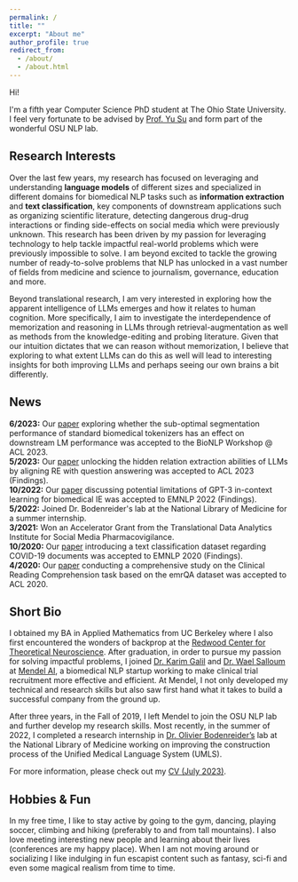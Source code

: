 ```yaml
---
permalink: /
title: ""
excerpt: "About me"
author_profile: true
redirect_from: 
  - /about/
  - /about.html
---
```


Hi!

I'm a fifth year Computer Science PhD student at The Ohio State University. 
I feel very fortunate to be advised by [Prof. Yu Su](https://ysu1989.github.io/) and form part of the wonderful OSU NLP lab.

## Research Interests

Over the last few years, my research has focused on leveraging and understanding **language models** of different 
sizes and specialized in different domains for biomedical NLP tasks such as **information extraction** and **text classification**, 
key components of downstream applications such as organizing scientific literature, detecting 
dangerous drug-drug interactions or finding side-effects on social media which were previously unknown. 
This research has been driven by my passion for leveraging technology to help tackle impactful real-world problems which 
were previously impossible to solve.
I am beyond excited to tackle the growing number of ready-to-solve problems that NLP has unlocked in a vast number of fields
from medicine and science to journalism, governance, education and more.

Beyond translational research, I am very interested in exploring how the apparent intelligence of LLMs emerges and
how it relates to human cognition. More specifically, I aim to investigate the interdependence of memorization and reasoning
in LLMs through retrieval-augmentation as well as methods from the knowledge-editing and probing literature. Given that our
intuition dictates that we can reason without memorization, I believe that exploring to what extent LLMs can do this as well
will lead to interesting insights for both improving LLMs and perhaps seeing our own brains a bit differently.

## News

<b>6/2023:</b> Our [paper](https://arxiv.org/pdf/2306.17649.pdf) exploring whether the sub-optimal segmentation performance of standard biomedical tokenizers has an effect on downstream LM performance was accepted to the BioNLP Workshop @ ACL 2023.<br>
<b>5/2023:</b> Our [paper](https://arxiv.org/pdf/2305.11159.pdf) unlocking the hidden relation extraction abilities of LLMs by aligning RE with question answering was accepted to ACL 2023 (Findings).<br>
<b>10/2022:</b> Our [paper](https://arxiv.org/pdf/2203.08410.pdf) discussing potential limitations of GPT-3 in-context learning for biomedical IE was accepted to EMNLP 2022 (Findings). <br>
<b>5/2022:</b> Joined Dr. Bodenreider's lab at the National Library of Medicine for a summer internship. <br>
<b>3/2021:</b> Won an Accelerator Grant from the Translational Data Analytics Institute for Social Media Pharmacovigilance. <br>
<b>10/2020:</b> Our [paper](https://aclanthology.org/2020.findings-emnlp.332/) introducing a text classification dataset regarding COVID-19 documents was accepted to EMNLP 2020 (Findings). <br>
<b>4/2020:</b> Our [paper]( http://aclanthology.lst.uni-saarland.de/2020.acl-main.410.pdf) conducting a comprehensive study on the Clinical Reading Comprehension task based on the emrQA dataset was accepted to ACL 2020. <br>

## Short Bio

I obtained my BA in Applied Mathematics from UC Berkeley where I also first encountered the wonders of backprop at 
the [Redwood Center for Theoretical Neuroscience](https://redwood.berkeley.edu/). 
After graduation, in order to pursue my passion for solving impactful problems, I joined
[Dr. Karim Galil](https://www.linkedin.com/in/karim-galil-m-d-83a2b258/) 
and [Dr. Wael Salloum](https://www.linkedin.com/in/waelsalloum/) at [Mendel AI](https://www.mendel.ai/), 
a biomedical NLP startup working to make clinical trial recruitment more effective and efficient. 
At Mendel, I not only developed my technical and research skills but also saw first hand 
what it takes to build a successful company from the ground up. 

After three years, in the Fall of 2019, I left Mendel to join the OSU NLP lab and further develop my research skills. 
Most recently, in the summer of 2022, I completed a research internship in [Dr. Olivier Bodenreider’s](https://www.nlm.nih.gov/research/researchstaff/BodenreiderOlivier.html) 
lab at the National Library of Medicine working on improving the construction process of the Unified Medical Language System (UMLS). 

For more information, please check out my [CV (July 2023)](https://bernaljg.github.io/files/Bernal_Jimenez_CV__July_2023.pdf).

## Hobbies & Fun

In my free time, I like to stay active by going to the gym, dancing, playing soccer, climbing and hiking (preferably to 
and from tall mountains). I also love meeting interesting new people and learning about their lives (conferences are my 
happy place). When I am not moving around or socializing I like indulging in fun escapist content such as fantasy, 
sci-fi and even some magical realism from time to time. 
